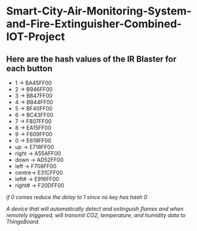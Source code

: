 # Smart-City-Air-Monitoring-System-and-Fire-Extinguisher-Combined-IOT-Project


## Here are the hash values of the IR Blaster for each button

- 1 -> BA45FF00
- 2 -> B946FF00
- 3 -> B847FF00
- 4 -> BB44FF00
- 5 -> BF40FF00
- 6 -> BC43FF00
- 7 -> F807FF00
- 8 -> EA15FF00
- 9 -> F609FF00
- 0 -> E619FF00
- up    -> E718FF00
- right -> A55AFF00
- down  -> AD52FF00
- left  -> F708FF00
- centre-> E31CFF00
- left# -> E916FF00
- right# -> F20DFF00

<em>if 0 comes reduce the delay to 1 
since no key has hash 0</em>

<em> A device that will automatically detect and extinguish flames and when remotely triggered, will transmit CO2, temperature, and humidity data to ThingsBoard. </em>

